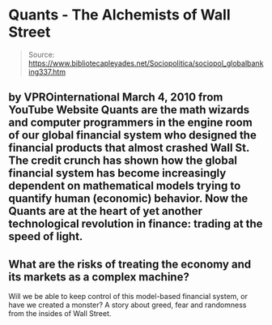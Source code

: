 # Quants - The Alchemists of Wall Street

> Source: https://www.bibliotecapleyades.net/Sociopolitica/sociopol_globalbanking337.htm

by
VPROinternational
March 4, 2010
from
YouTube Website
Quants are the math wizards and computer programmers in the engine room of
our global financial system who designed the financial products that almost
crashed Wall St.
The credit crunch has shown how the global
financial system has become increasingly dependent on mathematical models
trying to quantify human (economic) behavior.
Now the Quants are at the heart of yet another
technological revolution in finance:
trading at the speed of light.
-
What are the risks of treating the economy and
its markets as a complex machine?
-
Will we be able to keep control of this
model-based financial system, or have we created a monster?
A story about greed, fear and randomness from the insides of
Wall Street.
